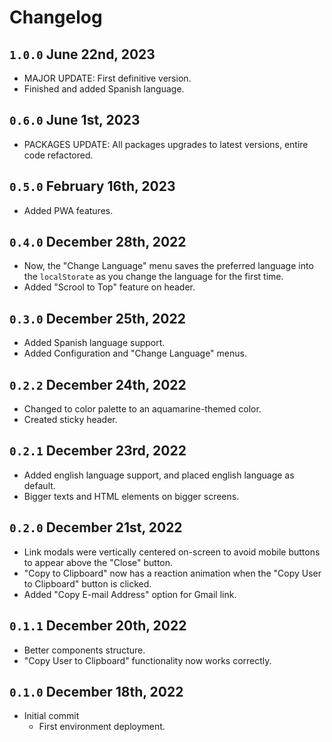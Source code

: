 # Changelog

## `1.0.0` June 22nd, 2023
- MAJOR UPDATE: First definitive version.
- Finished and added Spanish language.
## `0.6.0` June 1st, 2023
- PACKAGES UPDATE: All packages upgrades to latest versions, entire code refactored.
## `0.5.0` February 16th, 2023
- Added PWA features.

## `0.4.0` December 28th, 2022
- Now, the "Change Language" menu saves the preferred language into the `localStorate` as you change the language for the first time.
- Added "Scrool to Top" feature on header.

## `0.3.0` December 25th, 2022
- Added Spanish language support.
- Added Configuration and "Change Language" menus.

## `0.2.2` December 24th, 2022
- Changed to color palette to an aquamarine-themed color.
- Created sticky header.

## `0.2.1` December 23rd, 2022
- Added english language support, and placed english language as default.
- Bigger texts and HTML elements on bigger screens.

## `0.2.0` December 21st, 2022
- Link modals were vertically centered on-screen to avoid mobile buttons to appear above the "Close" button.
- "Copy to Clipboard" now has a reaction animation when the "Copy User to Clipboard" button is clicked.
- Added "Copy E-mail Address" option for Gmail link.

## `0.1.1` December 20th, 2022
- Better components structure.
- "Copy User to Clipboard" functionality now works correctly.

## `0.1.0` December 18th, 2022
- Initial commit
    - First environment deployment.